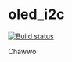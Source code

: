 # oled_i2c

[![Build status](https://badge.buildkite.com/50b21967ee2e88d80db0bd35a97173a66f322b5d2141d21060.svg)](https://buildkite.com/daintree/oled-i2c)

Chawwo

